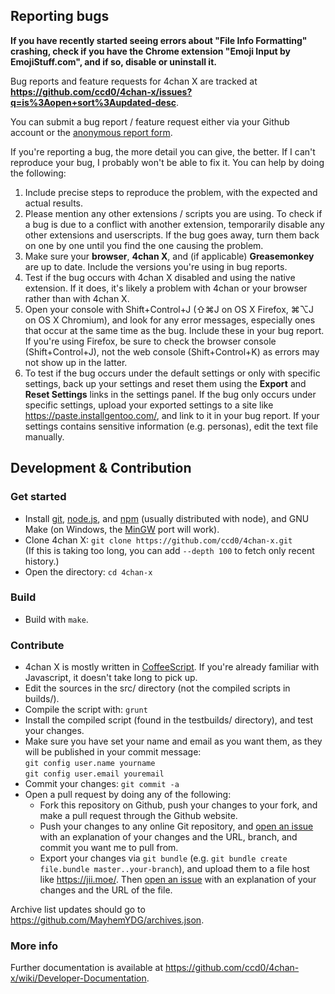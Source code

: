 ## Reporting bugs

**If you have recently started seeing errors about "File Info Formatting" crashing, check if you have the Chrome extension "Emoji Input by EmojiStuff.com", and if so, disable or uninstall it.**

Bug reports and feature requests for 4chan X are tracked at **https://github.com/ccd0/4chan-x/issues?q=is%3Aopen+sort%3Aupdated-desc**.

You can submit a bug report / feature request either via your Github account or the [anonymous report form](https://gitreports.com/issue/ccd0/4chan-x).

If you're reporting a bug, the more detail you can give, the better. If I can't reproduce your bug, I probably won't be able to fix it. You can help by doing the following:

1. Include precise steps to reproduce the problem, with the expected and actual results.
2. Please mention any other extensions / scripts you are using. To check if a bug is due to a conflict with another extension, temporarily disable any other extensions and userscripts. If the bug goes away, turn them back on one by one until you find the one causing the problem.
3. Make sure your **browser**, **4chan X**, and (if applicable) **Greasemonkey** are up to date. Include the versions you're using in bug reports.
4. Test if the bug occurs with 4chan X disabled and using the native extension. If it does, it's likely a problem with 4chan or your browser rather than with 4chan X.
5. Open your console with Shift+Control+J (⇧⌘J on OS X Firefox, ⌘⌥J on OS X Chromium), and look for any error messages, especially ones that occur at the same time as the bug. Include these in your bug report. If you're using Firefox, be sure to check the browser console (Shift+Control+J), not the web console (Shift+Control+K) as errors may not show up in the latter.
6. To test if the bug occurs under the default settings or only with specific settings, back up your settings and reset them using the **Export** and **Reset Settings** links in the settings panel. If the bug only occurs under specific settings, upload your exported settings to a site like https://paste.installgentoo.com/, and link to it in your bug report. If your settings contains sensitive information (e.g. personas), edit the text file manually.

## Development & Contribution

### Get started

- Install [git](https://git-scm.com/), [node.js](https://nodejs.org/), and [npm](https://www.npmjs.com/) (usually distributed with node), and GNU Make (on Windows, the [MinGW](http://www.mingw.org/) port will work).
- Clone 4chan X: `git clone https://github.com/ccd0/4chan-x.git`<br>(If this is taking too long, you can add `--depth 100` to fetch only recent history.)
- Open the directory: `cd 4chan-x`

### Build

- Build with `make`.

### Contribute

- 4chan X is mostly written in [CoffeeScript](http://coffeescript.org/). If you're already familiar with Javascript, it doesn't take long to pick up.
- Edit the sources in the src/ directory (not the compiled scripts in builds/).
- Compile the script with: `grunt`
- Install the compiled script (found in the testbuilds/ directory), and test your changes.
- Make sure you have set your name and email as you want them, as they will be published in your commit message:<br>`git config user.name yourname`<br>`git config user.email youremail`
- Commit your changes: `git commit -a`
- Open a pull request by doing any of the following:
  - Fork this repository on Github, push your changes to your fork, and make a pull request through the Github website.
  - Push your changes to any online Git repository, and [open an issue](https://gitreports.com/issue/ccd0/4chan-x) with an explanation of your changes and the URL, branch, and commit you want me to pull from.
  - Export your changes via `git bundle` (e.g. `git bundle create file.bundle master..your-branch`), and upload them to a file host like https://jii.moe/. Then [open an issue](https://gitreports.com/issue/ccd0/4chan-x) with an explanation of your changes and the URL of the file.

Archive list updates should go to https://github.com/MayhemYDG/archives.json.

### More info

Further documentation is available at https://github.com/ccd0/4chan-x/wiki/Developer-Documentation.
